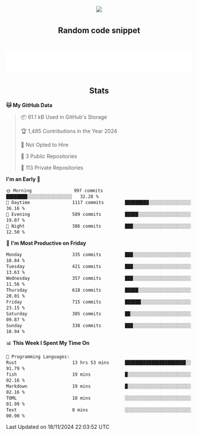<h1 align="center"><img src="https://readme-typing-svg.demolab.com?font=JetBrains+Mono&duration=3000&pause=1500&color=FE8019&center=true&multiline=true&repeat=false&random=false&width=600&height=60&lines=Welcome+to+my+page!;I'm+currently+learning+C%2C+Rust+and+C%2B%2B"></h1>

<h2 align="center">Random code snippet</h2>

<h1 align="center"><img src="assets/code_snippet.svg"></h1>

<h2 align="center">Stats</h2>

<!--START_SECTION:waka-->
**🐱 My GitHub Data** 

> 📦 61.1 kB Used in GitHub's Storage 
 > 
> 🏆 1,485 Contributions in the Year 2024
 > 
> 🚫 Not Opted to Hire
 > 
> 📜 3 Public Repositories 
 > 
> 🔑 113 Private Repositories 
 > 
**I'm an Early 🐤** 

```text
🌞 Morning                997 commits         ████████░░░░░░░░░░░░░░░░░   32.28 % 
🌆 Daytime                1117 commits        █████████░░░░░░░░░░░░░░░░   36.16 % 
🌃 Evening                589 commits         █████░░░░░░░░░░░░░░░░░░░░   19.07 % 
🌙 Night                  386 commits         ███░░░░░░░░░░░░░░░░░░░░░░   12.50 % 
```
📅 **I'm Most Productive on Friday** 

```text
Monday                   335 commits         ███░░░░░░░░░░░░░░░░░░░░░░   10.84 % 
Tuesday                  421 commits         ███░░░░░░░░░░░░░░░░░░░░░░   13.63 % 
Wednesday                357 commits         ███░░░░░░░░░░░░░░░░░░░░░░   11.56 % 
Thursday                 618 commits         █████░░░░░░░░░░░░░░░░░░░░   20.01 % 
Friday                   715 commits         ██████░░░░░░░░░░░░░░░░░░░   23.15 % 
Saturday                 305 commits         ██░░░░░░░░░░░░░░░░░░░░░░░   09.87 % 
Sunday                   338 commits         ███░░░░░░░░░░░░░░░░░░░░░░   10.94 % 
```


📊 **This Week I Spent My Time On** 

```text
💬 Programming Languages: 
Rust                     13 hrs 53 mins      ███████████████████████░░   91.79 % 
fish                     19 mins             █░░░░░░░░░░░░░░░░░░░░░░░░   02.16 % 
Markdown                 19 mins             █░░░░░░░░░░░░░░░░░░░░░░░░   02.16 % 
TOML                     18 mins             ░░░░░░░░░░░░░░░░░░░░░░░░░   01.99 % 
Text                     8 mins              ░░░░░░░░░░░░░░░░░░░░░░░░░   00.90 % 
```


 Last Updated on 18/11/2024 22:03:52 UTC
<!--END_SECTION:waka-->
